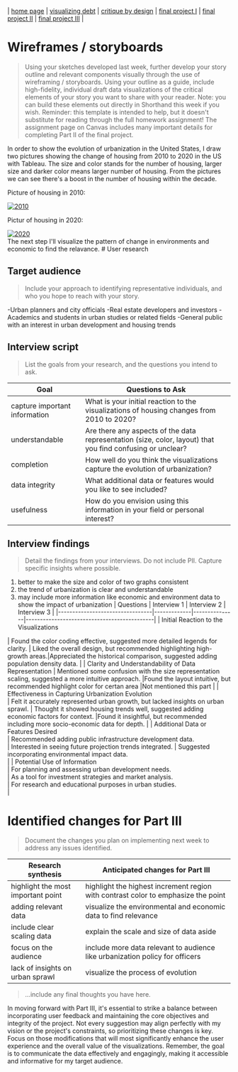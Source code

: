 | [home page](https://cmustudent.github.io/tswd-portfolio-templates/) | [visualizing debt](visualizing-government-debt) | [critique by design](critique-by-design) | [final project I](final-project-part-one) | [final project II](final-project-part-two) | [final project III](final-project-part-three) |

# Wireframes / storyboards
> Using your sketches developed last week, further develop your story outline and relevant components visually through the use of wireframing / storyboards. Using your outline as a guide, include high-fidelity, individual draft data visualizations of the critical elements of your story you want to share with your reader. Note: you can build these elements out directly in Shorthand this week if you wish.  Reminder: this template is intended to help, but it doesn't substitute for reading through the full homework assignment!  The assignment page on Canvas includes many important details for completing Part II of the final project. 

In order to show the evolution of urbanization in the United States, I draw two pictures showing the change of housing from 2010 to 2020 in the US with Tableau. The size and color stands for the number of housing, larger size and darker color means larger number of housing. From the pictures we can see there's a boost in the number of housing within the decade.

Picture of housing in 2010:
<div class='tableauPlaceholder' id='viz1708752429329' style='position: relative'><noscript><a href='#'><img alt='2010 ' src='https:&#47;&#47;public.tableau.com&#47;static&#47;images&#47;Bo&#47;Book1_17065866387330&#47;Sheet1&#47;1_rss.png' style='border: none' /></a></noscript><object class='tableauViz'  style='display:none;'><param name='host_url' value='https%3A%2F%2Fpublic.tableau.com%2F' /> <param name='embed_code_version' value='3' /> <param name='site_root' value='' /><param name='name' value='Book1_17065866387330&#47;Sheet1' /><param name='tabs' value='no' /><param name='toolbar' value='yes' /><param name='static_image' value='https:&#47;&#47;public.tableau.com&#47;static&#47;images&#47;Bo&#47;Book1_17065866387330&#47;Sheet1&#47;1.png' /> <param name='animate_transition' value='yes' /><param name='display_static_image' value='yes' /><param name='display_spinner' value='yes' /><param name='display_overlay' value='yes' /><param name='display_count' value='yes' /><param name='language' value='en-US' /><param name='filter' value='publish=yes' /></object></div>                
<script type='text/javascript'>                    
  var divElement = document.getElementById('viz1708752429329');                    
  var vizElement = divElement.getElementsByTagName('object')[0];                    
  vizElement.style.width='100%';vizElement.style.height=(divElement.offsetWidth*0.75)+'px';                    
  var scriptElement = document.createElement('script');                    
  scriptElement.src = 'https://public.tableau.com/javascripts/api/viz_v1.js';                    
  vizElement.parentNode.insertBefore(scriptElement, vizElement);                
</script>


Pictur of housing in 2020:

<div class='tableauPlaceholder' id='viz1708754615016' style='position: relative'><noscript><a href='#'><img alt='2020 ' src='https:&#47;&#47;public.tableau.com&#47;static&#47;images&#47;Bo&#47;Book3_17087512399050&#47;Sheet1&#47;1_rss.png' style='border: none' /></a></noscript><object class='tableauViz'  style='display:none;'><param name='host_url' value='https%3A%2F%2Fpublic.tableau.com%2F' /> <param name='embed_code_version' value='3' /> <param name='site_root' value='' /><param name='name' value='Book3_17087512399050&#47;Sheet1' /><param name='tabs' value='no' /><param name='toolbar' value='yes' /><param name='static_image' value='https:&#47;&#47;public.tableau.com&#47;static&#47;images&#47;Bo&#47;Book3_17087512399050&#47;Sheet1&#47;1.png' /> <param name='animate_transition' value='yes' /><param name='display_static_image' value='yes' /><param name='display_spinner' value='yes' /><param name='display_overlay' value='yes' /><param name='display_count' value='yes' /><param name='language' value='en-US' /><param name='filter' value='publish=yes' /></object></div>                
<script type='text/javascript'>                    
  var divElement = document.getElementById('viz1708754615016');                    
  var vizElement = divElement.getElementsByTagName('object')[0];                    
  vizElement.style.width='100%';vizElement.style.height=(divElement.offsetWidth*0.75)+'px';                    
  var scriptElement = document.createElement('script');                    
  scriptElement.src = 'https://public.tableau.com/javascripts/api/viz_v1.js';                    
  vizElement.parentNode.insertBefore(scriptElement, vizElement);                
</script>
The next step I'll visualize the pattern of change in environments and economic to find the relavance.
# User research 

## Target audience
> Include your approach to identifying representative individuals, and who you hope to reach with your story. 

-Urban planners and city officials
-Real estate developers and investors
-Academics and students in urban studies or related fields
-General public with an interest in urban development and housing trends

## Interview script
> List the goals from your research, and the questions you intend to ask.

| Goal | Questions to Ask |
|------|------------------|
|capture important information|   What is your initial reaction to the visualizations of housing changes from 2010 to 2020?                   |
|understandable               |   Are there any aspects of the data representation (size, color, layout) that you find confusing or unclear?  |
|completion                   |   How well do you think the visualizations capture the evolution of urbanization?                             |
|data integrity               |   What additional data or features would you like to see included?                                            |
|usefulness                   |   How do you envision using this information in your field or personal interest?                              |


## Interview findings
> Detail the findings from your interviews.  Do not include PII.  Capture specific insights where possible.
1. better to make the size and color of two graphs consistent
2. the trend of urbanization is clear and understandable
3. may include more information like economic and environment data to show the impact of urbanization
| Questions                       | Interview 1 | Interview 2 | Interview 3                                                   |
|---------------------------------|-------------|---------------|---------------------------------------------|
|  Initial Reaction to the Visualizations   

| Found the color coding effective, suggested more detailed legends for clarity.
| Liked the overall design, but recommended highlighting high-growth areas.|Appreciated the historical comparison, suggested adding population density data. 
|
| Clarity and Understandability of Data Representation
| Mentioned some confusion with the size representation scaling, suggested a more intuitive approach. 
|Found the layout intuitive, but recommended highlight color for certan area
|Not mentioned this part
|
| Effectiveness in Capturing Urbanization Evolution             
| Felt it accurately represented urban growth, but lacked insights on urban sprawl.
| Thought it showed housing trends well, suggested adding economic factors for context.
|Found it insightful, but recommended including more socio-economic data for depth. 
|
| Additional Data or Features Desired             
| Recommended adding public infrastructure development data.	
| Interested in seeing future projection trends integrated.	
| Suggested incorporating environmental impact data.  
|
| Potential Use of Information	     
| For planning and assessing urban development needs.	
| As a tool for investment strategies and market analysis.	
| For research and educational purposes in urban studies.                                
|

# Identified changes for Part III
> Document the changes you plan on implementing next week to address any issues identified.  

| Research synthesis                       | Anticipated changes for Part III                                                    |
|------------------------------------------|-------------------------------------------------------------------------------------|
| highlight the most important point       | highlight the highest increment region with contrast color to emphasize the point   |
| adding relevant data                     | visualize the environmental and economic data to find relevance                     |
| include clear scaling data               | explain the scale and size of data aside                                            |
| focus on the audience                    | include more data relevant to audience like urbanization policy for officers        |
| lack of insights on urban sprawl         | visualize the process of evolution                                                  |

> ...include any final thoughts you have here. 

In moving forward with Part III, it's essential to strike a balance between incorporating user feedback and maintaining the core objectives and integrity of the project. Not every suggestion may align perfectly with my vision or the project's constraints, so prioritizing these changes is key. Focus on those modifications that will most significantly enhance the user experience and the overall value of the visualizations. Remember, the goal is to communicate the data effectively and engagingly, making it accessible and informative for my target audience.



